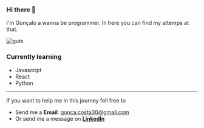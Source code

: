 ### Hi there 👋

I'm Gonçalo a wanna be programmer. In here you can find my attemps at that.

![guts](https://user-images.githubusercontent.com/94967933/186885482-cef89a83-9e5e-4edd-b81f-f54ed5b15e6e.jpg ) 

### Currently learning
- Javascript
- React
- Python


---

If you want to help me in this journey fell free to
- Send me a **Email**: gonca.costa30@gmail.com
- Or send me a message on **[LinkedIn](https://www.linkedin.com/in/gonçalo-costa-946693229/)**

